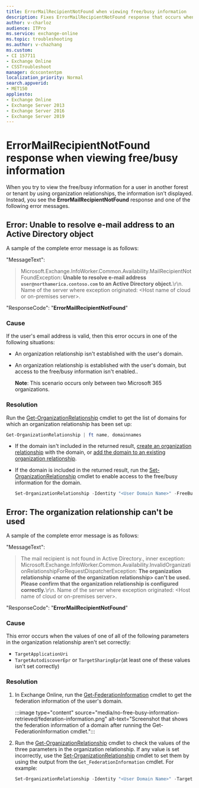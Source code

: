 ```yaml
---
title: ErrorMailRecipientNotFound when viewing free/busy information
description: Fixes ErrorMailRecipientNotFound response that occurs when viewing free/busy information of a user in another organization.
author: v-charloz
audience: ITPro
ms.service: exchange-online
ms.topic: troubleshooting
ms.author: v-chazhang
ms.custom: 
- CI 157711
- Exchange Online
- CSSTroubleshoot
manager: dcscontentpm
localization_priority: Normal
search.appverid: 
- MET150
appliesto:
- Exchange Online
- Exchange Server 2013
- Exchange Server 2016
- Exchange Server 2019
---
```


# ErrorMailRecipientNotFound response when viewing free/busy information

When you try to view the free/busy information for a user in another forest or tenant by using organization relationships, the information isn't displayed. Instead, you see the **ErrorMailRecipientNotFound** response and one of the following error messages.

## Error: Unable to resolve e-mail address to an Active Directory object

A sample of the complete error message is as follows:

"MessageText":
> Microsoft.Exchange.InfoWorker.Common.Availability.MailRecipientNotFoundException: **Unable to resolve e-mail address `user@northamerica.contoso.com` to an Active Directory object.**\r\n. Name of the server where exception originated: \<Host name of cloud or on-premises server\>.

"ResponseCode": "**ErrorMailRecipientNotFound**"

### Cause

If the user's email address is valid, then this error occurs in one of the following situations:

- An organization relationship isn't established with the user's domain.
- An organization relationship is established with the user's domain, but access to the free/busy information isn't enabled..

    **Note**: This scenario occurs only between two Microsoft 365 organizations.

### Resolution

Run the [Get-OrganizationRelationship](/powershell/module/exchange/get-organizationrelationship) cmdlet to get the list of domains for which an organization relationship has been set up:

```powershell
Get-OrganizationRelationship | ft name, domainnames
```

- If the domain isn't included in the returned result, [create an organization relationship](/exchange/sharing/organization-relationships/create-an-organization-relationship) with the domain, or [add the domain to an existing organization relationship](/exchange/sharing/organization-relationships/create-an-organization-relationship#use-the-exchange-admin-center-to-create-an-organization-relationship).

- If the domain is included in the returned result, run the  [Set-OrganizationRelationship](/powershell/module/exchange/set-organizationrelationship) cmdlet to enable access to the free/busy information for the domain.

    ```powershell
    Set-OrganizationRelationship -Identity "<User Domain Name>" -FreeBusyAccessEnabled $true
    ```

## Error: The organization relationship can't be used

A sample of the complete error message is as follows:

"MessageText":
> The mail recipient is not found in Active Directory., inner exception: Microsoft.Exchange.InfoWorker.Common.Availability.InvalidOrganizationRelationshipForRequestDispatcherException: **The organization relationship \<name of the organization relationship\> can't be used. Please confirm that the organization relationship is configured correctly.**\r\n. Name of the server where exception originated: \<Host name of cloud or on-premises server\>.

"ResponseCode": "**ErrorMailRecipientNotFound**"

### Cause

This error occurs when the values of one of all of the following parameters in the organization relationship aren't set correctly:

- `TargetApplicationUri`
- `TargetAutodiscoverEpr` or `TargetSharingEpr`(at least one of these values isn't set correctly)

### Resolution

1. In Exchange Online, run the [Get-FederationInformation](/powershell/module/exchange/get-federationinformation) cmdlet to get the federation information of the user's domain.

    :::image type="content" source="media/no-free-busy-information-retrieved/federation-information.png" alt-text="Screenshot that shows the federation information of a domain after running the Get-FederationInformation cmdlet.":::

1. Run the [Get-OrganizationRelationship](/powershell/module/exchange/get-organizationrelationship) cmdlet to check the values of the three parameters in the organization relationship. If any value is set incorrectly, use the [Set-OrganizationRelationship](/powershell/module/exchange/set-organizationrelationship) cmdlet to set them by using the output from the `Get_FederationInformation` cmdlet. For example:

    ```powershell
    Set-OrganizationRelationship -Identity "<User Domain Name>" -TargetAutodiscoverEpr "<Value from the federation information>" -TargetApplicationUri "<Value from the federation information>"
    ```
